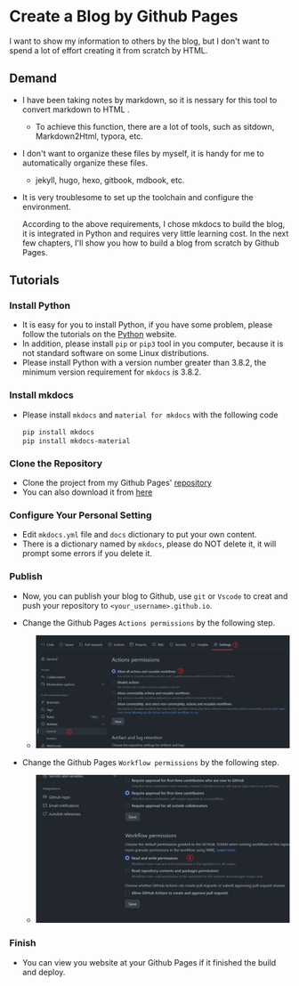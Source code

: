 # Create a Blog by Github Pages

I want to show my information to others by the blog, but I don't want to spend a lot of effort creating it from scratch by HTML. 

## Demand

- I have been taking notes by markdown, so it is nessary for this tool to convert markdown to HTML .
    - To achieve this function, there are a lot of tools, such as sitdown, Markdown2Html, typora, etc.
- I don't want to organize these files by myself, it is handy for me to automatically organize these files.
    - jekyll, hugo, hexo, gitbook, mdbook, etc.
  
- It is very troublesome to set up the toolchain and configure the environment.

  According to the above requirements, I chose mkdocs to build the blog, it is integrated in Python and requires very little learning cost. In the next few chapters, I'll show you how to build a blog from scratch by Github Pages.

## Tutorials

### Install Python

- It is easy for you to install Python, if you have some problem, please follow the tutorials on the [Python](https://wiki.python.org/moin/BeginnersGuide/Download) website.
- In addition, please install `pip` or `pip3` tool in you computer, because it is not standard software on some Linux distributions. 
- Please install Python with a version number greater than 3.8.2, the minimum version requirement for `mkdocs` is 3.8.2.

### Install mkdocs

- Please install `mkdocs` and `material for mkdocs` with the following code

    ```shell
    pip install mkdocs
    pip install mkdocs-material
    ```


### Clone the Repository

- Clone the project from my Github Pages' [repository](https://github.com/connerphlip/connerphlip.github.io)
- You can also download it from [here](./files/blog_templete.zip)

### Configure Your Personal Setting

- Edit `mkdocs.yml` file and `docs` dictionary to put your own content.
- There is a dictionary named by `mkdocs`, please do NOT delete it, it will prompt some errors if you delete it.

### Publish

- Now, you can publish your blog to Github, use `git` or `Vscode` to creat and push your repository to `<your_username>.github.io`.
- Change the Github Pages `Actions permissions` by the following step.
    - ![](./media/GitHub_Pages_Actions_permissions.jpg)

- Change the Github Pages `Workflow permissions` by the following step.
    - ![](./media/GitHub_Pages_Workflow_permissions.jpg)

### Finish

- You can view you website at your Github Pages if it finished the build and deploy.
